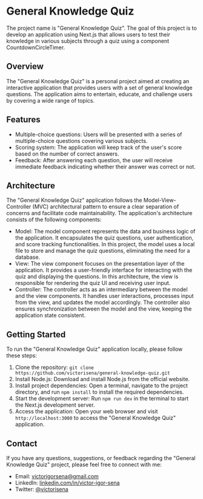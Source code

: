 # General Knowledge Quiz

The project name is "General Knowledge Quiz". The goal of this project is to develop an application using Next.js that allows users to test their knowledge in various subjects through a quiz using a component CountdownCircleTimer.

## Overview

The "General Knowledge Quiz" is a personal project aimed at creating an interactive application that provides users with a set of general knowledge questions. The application aims to entertain, educate, and challenge users by covering a wide range of topics.

## Features

- Multiple-choice questions: Users will be presented with a series of multiple-choice questions covering various subjects.
- Scoring system: The application will keep track of the user's score based on the number of correct answers.
- Feedback: After answering each question, the user will receive immediate feedback indicating whether their answer was correct or not.

## Architecture

The "General Knowledge Quiz" application follows the Model-View-Controller (MVC) architectural pattern to ensure a clear separation of concerns and facilitate code maintainability. The application's architecture consists of the following components:

- Model: The model component represents the data and business logic of the application. It encapsulates the quiz questions, user authentication, and score tracking functionalities. In this project, the model uses a local file to store and manage the quiz questions, eliminating the need for a database.
- View: The view component focuses on the presentation layer of the application. It provides a user-friendly interface for interacting with the quiz and displaying the questions. In this architecture, the view is responsible for rendering the quiz UI and receiving user input.
- Controller: The controller acts as an intermediary between the model and the view components. It handles user interactions, processes input from the view, and updates the model accordingly. The controller also ensures synchronization between the model and the view, keeping the application state consistent.

## Getting Started

To run the "General Knowledge Quiz" application locally, please follow these steps:

1. Clone the repository: `git clone https://github.com/victorisena/general-knowledge-quiz.git`
2. Install Node.js: Download and install Node.js from the official website.
3. Install project dependencies: Open a terminal, navigate to the project directory, and run `npm install` to install the required dependencies.
4. Start the development server: Run `npm run dev` in the terminal to start the Next.js development server.
5. Access the application: Open your web browser and visit `http://localhost:3000` to access the "General Knowledge Quiz" application.

## Contact

If you have any questions, suggestions, or feedback regarding the "General Knowledge Quiz" project, please feel free to connect with me:

- Email: victorigorsena@gmail.com
- LinkedIn: [linkedin.com/in/victor-igor-sena](https://www.linkedin.com/in/victor-igor-sena/)
- Twitter: [@victorisena](https://twitter.com/victorisena)
